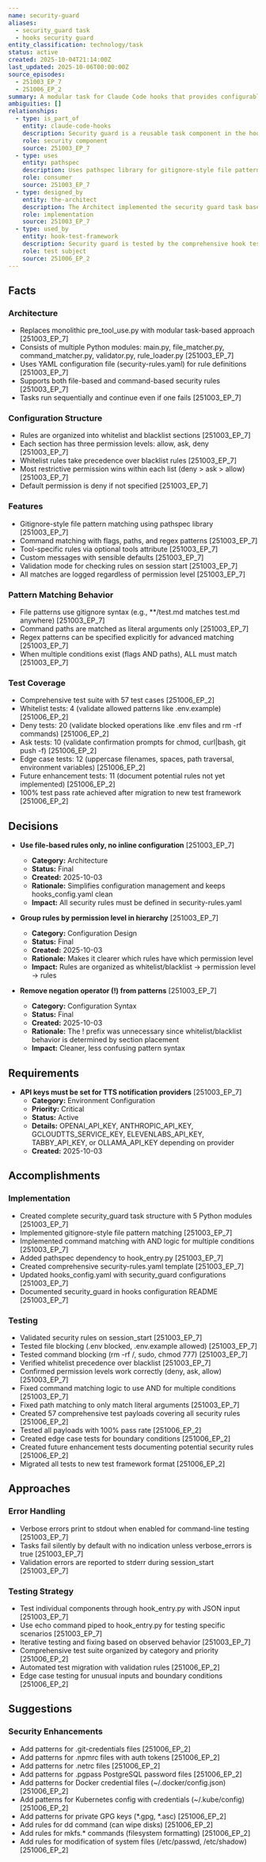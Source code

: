 ```yaml
---
name: security-guard
aliases:
  - security_guard task
  - hooks security guard
entity_classification: technology/task
status: active
created: 2025-10-04T21:14:00Z
last_updated: 2025-10-06T00:00:00Z
source_episodes:
  - 251003_EP_7
  - 251006_EP_2
summary: A modular task for Claude Code hooks that provides configurable security controls to prevent accidental exposure of sensitive files and execution of dangerous commands
ambiguities: []
relationships:
  - type: is_part_of
    entity: claude-code-hooks
    description: Security guard is a reusable task component in the hooks system
    role: security component
    source: 251003_EP_7
  - type: uses
    entity: pathspec
    description: Uses pathspec library for gitignore-style file pattern matching
    role: consumer
    source: 251003_EP_7
  - type: designed_by
    entity: the-architect
    description: The Architect implemented the security guard task based on Saito's requirements
    role: implementation
    source: 251003_EP_7
  - type: used_by
    entity: hook-test-framework
    description: Security guard is tested by the comprehensive hook test framework
    role: test subject
    source: 251006_EP_2
---
```


## Facts

### Architecture
- Replaces monolithic pre_tool_use.py with modular task-based approach [251003_EP_7]
- Consists of multiple Python modules: main.py, file_matcher.py, command_matcher.py, validator.py, rule_loader.py [251003_EP_7]
- Uses YAML configuration file (security-rules.yaml) for rule definitions [251003_EP_7]
- Supports both file-based and command-based security rules [251003_EP_7]
- Tasks run sequentially and continue even if one fails [251003_EP_7]

### Configuration Structure
- Rules are organized into whitelist and blacklist sections [251003_EP_7]
- Each section has three permission levels: allow, ask, deny [251003_EP_7]
- Whitelist rules take precedence over blacklist rules [251003_EP_7]
- Most restrictive permission wins within each list (deny > ask > allow) [251003_EP_7]
- Default permission is deny if not specified [251003_EP_7]

### Features
- Gitignore-style file pattern matching using pathspec library [251003_EP_7]
- Command matching with flags, paths, and regex patterns [251003_EP_7]
- Tool-specific rules via optional tools attribute [251003_EP_7]
- Custom messages with sensible defaults [251003_EP_7]
- Validation mode for checking rules on session start [251003_EP_7]
- All matches are logged regardless of permission level [251003_EP_7]

### Pattern Matching Behavior
- File patterns use gitignore syntax (e.g., **/test.md matches test.md anywhere) [251003_EP_7]
- Command paths are matched as literal arguments only [251003_EP_7]
- Regex patterns can be specified explicitly for advanced matching [251003_EP_7]
- When multiple conditions exist (flags AND paths), ALL must match [251003_EP_7]

### Test Coverage
- Comprehensive test suite with 57 test cases [251006_EP_2]
- Whitelist tests: 4 (validate allowed patterns like .env.example) [251006_EP_2]
- Deny tests: 20 (validate blocked operations like .env files and rm -rf commands) [251006_EP_2]
- Ask tests: 10 (validate confirmation prompts for chmod, curl|bash, git push -f) [251006_EP_2]
- Edge case tests: 12 (uppercase filenames, spaces, path traversal, environment variables) [251006_EP_2]
- Future enhancement tests: 11 (document potential rules not yet implemented) [251006_EP_2]
- 100% test pass rate achieved after migration to new test framework [251006_EP_2]

## Decisions

- **Use file-based rules only, no inline configuration** [251003_EP_7]
  - **Category:** Architecture
  - **Status:** Final
  - **Created:** 2025-10-03
  - **Rationale:** Simplifies configuration management and keeps hooks_config.yaml clean
  - **Impact:** All security rules must be defined in security-rules.yaml

- **Group rules by permission level in hierarchy** [251003_EP_7]
  - **Category:** Configuration Design
  - **Status:** Final
  - **Created:** 2025-10-03
  - **Rationale:** Makes it clearer which rules have which permission level
  - **Impact:** Rules are organized as whitelist/blacklist -> permission level -> rules

- **Remove negation operator (!) from patterns** [251003_EP_7]
  - **Category:** Configuration Syntax
  - **Status:** Final
  - **Created:** 2025-10-03
  - **Rationale:** The ! prefix was unnecessary since whitelist/blacklist behavior is determined by section placement
  - **Impact:** Cleaner, less confusing pattern syntax

## Requirements

- **API keys must be set for TTS notification providers** [251003_EP_7]
  - **Category:** Environment Configuration
  - **Priority:** Critical
  - **Status:** Active
  - **Details:** OPENAI_API_KEY, ANTHROPIC_API_KEY, GCLOUDTTS_SERVICE_KEY, ELEVENLABS_API_KEY, TABBY_API_KEY, or OLLAMA_API_KEY depending on provider
  - **Created:** 2025-10-03

## Accomplishments

### Implementation
- Created complete security_guard task structure with 5 Python modules [251003_EP_7]
- Implemented gitignore-style file pattern matching [251003_EP_7]
- Implemented command matching with AND logic for multiple conditions [251003_EP_7]
- Added pathspec dependency to hook_entry.py [251003_EP_7]
- Created comprehensive security-rules.yaml template [251003_EP_7]
- Updated hooks_config.yaml with security_guard configurations [251003_EP_7]
- Documented security_guard in hooks configuration README [251003_EP_7]

### Testing
- Validated security rules on session_start [251003_EP_7]
- Tested file blocking (.env blocked, .env.example allowed) [251003_EP_7]
- Tested command blocking (rm -rf /, sudo, chmod 777) [251003_EP_7]
- Verified whitelist precedence over blacklist [251003_EP_7]
- Confirmed permission levels work correctly (deny, ask, allow) [251003_EP_7]
- Fixed command matching logic to use AND for multiple conditions [251003_EP_7]
- Fixed path matching to only match literal arguments [251003_EP_7]
- Created 57 comprehensive test payloads covering all security rules [251006_EP_2]
- Tested all payloads with 100% pass rate [251006_EP_2]
- Created edge case tests for boundary conditions [251006_EP_2]
- Created future enhancement tests documenting potential security rules [251006_EP_2]
- Migrated all tests to new test framework format [251006_EP_2]

## Approaches

### Error Handling
- Verbose errors print to stdout when enabled for command-line testing [251003_EP_7]
- Tasks fail silently by default with no indication unless verbose_errors is true [251003_EP_7]
- Validation errors are reported to stderr during session_start [251003_EP_7]

### Testing Strategy
- Test individual components through hook_entry.py with JSON input [251003_EP_7]
- Use echo command piped to hook_entry.py for testing specific scenarios [251003_EP_7]
- Iterative testing and fixing based on observed behavior [251003_EP_7]
- Comprehensive test suite organized by category and priority [251006_EP_2]
- Automated test migration with validation rules [251006_EP_2]
- Edge case testing for unusual inputs and boundary conditions [251006_EP_2]

## Suggestions

### Security Enhancements
- Add patterns for .git-credentials files [251006_EP_2]
- Add patterns for .npmrc files with auth tokens [251006_EP_2]
- Add patterns for .netrc files [251006_EP_2]
- Add patterns for .pgpass PostgreSQL password files [251006_EP_2]
- Add patterns for Docker credential files (~/.docker/config.json) [251006_EP_2]
- Add patterns for Kubernetes config with credentials (~/.kube/config) [251006_EP_2]
- Add patterns for private GPG keys (*.gpg, *.asc) [251006_EP_2]
- Add rules for dd command (can wipe disks) [251006_EP_2]
- Add rules for mkfs.* commands (filesystem formatting) [251006_EP_2]
- Add rules for modification of system files (/etc/passwd, /etc/shadow) [251006_EP_2]
